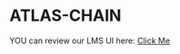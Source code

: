 # ATLAS-CHAIN 
YOU can review our LMS UI here:
[Click Me](https://alsafy01.github.io/ATLAS_Frontend/)


